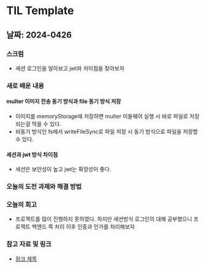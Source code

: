 # TIL Template

## 날짜: 2024-0426

### 스크럼
- 세션 로그인을 알아보고 jwt와 차이점을 찾아보자   

### 새로 배운 내용
#### multer 이미지 전송 동기 방식과 file 동기 방식 저장
- 이미지를 memoryStorage에 저장하면 multer 미들웨어 실행 시 바로 파일로 저장되는걸 막을 수 있다.
- 비동기 방식인 fs에서 writeFileSync로 파일 저장 시 동기 방식으로 파일을 저장할 수 있다.

#### 세션과 jwt 방식 차이점
- 세션은 보안성이 높고 jwt는 확장성이 좋다.

### 오늘의 도전 과제와 해결 방법

### 오늘의 회고
- 프로젝트를 많이 진행하지 못하였다. 하지만 세션방식 로그인의 대해 공부했으니 프로젝트 백엔드 쪽 처리 이후 인증과 인가를 처리해보자

### 참고 자료 및 링크
- [링크 제목](URL)
